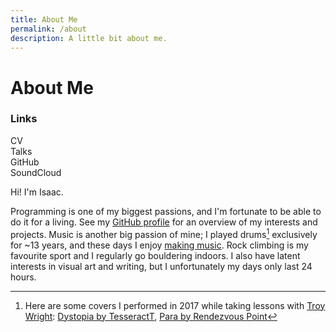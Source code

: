 ```yaml
---
title: About Me
permalink: /about
description: A little bit about me.
---
```


<h1 class="centered">About Me</h1>

<div id="toc">
<h3>Links</h3>
<ul>
<li><a href="/cv">CV</a>
<li><a href="/talks">Talks</a>
<li><a href="https://github.com/LightAndLight">GitHub</a>
<li><a href="https://soundcloud.com/LightAndLight">SoundCloud</a>
</ul>
</div>

Hi! I'm Isaac.

Programming is one of my biggest passions, and I'm fortunate to be able to do
it for a living.
See my [GitHub profile](https://github.com/LightAndLight) for an overview of my interests and projects.
Music is another big passion of mine;
I played drums[^1] exclusively for ~13 years, and these days I enjoy [making music](https://soundcloud.com/LightAndLight).
Rock climbing is my favourite sport and I regularly go bouldering indoors.
I also have latent interests in visual art and writing, but I unfortunately my days only last 24 hours.

[^1]: Here are some covers I performed in 2017 while taking lessons with [Troy Wright](https://wrightdrums.com/): [Dystopia by TesseractT](https://www.youtube.com/watch?v=P9cGfX4w_Bc), [Para by Rendezvous Point](https://www.youtube.com/watch?v=xSjIKimktBM)
